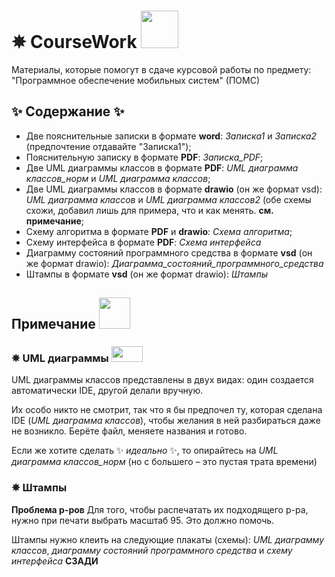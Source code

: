 # ✵ CourseWork <img src="https://media.giphy.com/media/kfA0jFxxKEOQmppNVt/giphy.gif" width="60" height="60"/>
Материалы, которые помогут в сдаче курсовой работы по предмету: "Программное обеспечение мобильных систем" (ПОМС)

## ✨ Содержание ✨
  - Две пояснительные записки в формате **word**: _Записка1_ и _Записка2_ (предпочтение отдавайте "Записка1");
  - Пояснительную записку в формате **PDF**: _Записка_PDF_;
  - Две UML диаграммы классов в формате **PDF**: _UML диаграмма классов_норм_ и _UML диаграмма классов_;
  - Две UML диаграммы классов в формате **drawio** (он же формат vsd): _UML диаграмма классов_ и _UML диаграмма классов2_ (обе схемы схожи, добавил лишь для примера, что и как менять. **см. примечание**;
  - Схему алгоритма в формате **PDF** и **drawio**: _Схема алгоритма_;
  - Схему интерфейса в формате **PDF**: _Схема интерфейса_
  - Диаграмму состояний программного средства в формате **vsd** (он же формат drawio): _Диаграмма_состояний_программного_средства_
  - Штампы в формате **vsd** (он же формат drawio): _Штампы_

## Примечание <img src="https://media.giphy.com/media/v1.Y2lkPTc5MGI3NjExNTFkeWZreDN4OHk1ZjRwcTVlYzB2cWFjYW42bzMxb2Z4aG1lNnkyYSZlcD12MV9pbnRlcm5hbF9naWZfYnlfaWQmY3Q9cw/EmV00pfHrQMysT4uap/giphy.gif" width="50" height="50"/>

### ✵ UML диаграммы <img src="https://media.giphy.com/media/ue7Oh8WdVspgI/giphy.gif" width="50" height="25"/>
UML диаграммы классов представлены в двух видах: один создается автоматически IDE, другой делали вручную. 

Их особо никто не смотрит, так что я бы предпочел ту, которая сделана IDE (_UML диаграмма классов_), чтобы желания в ней разбираться даже не возникло. Берёте файл, меняете названия и готово.

Если же хотите сделать ✨ _идеально_ ✨, то опирайтесь на _UML диаграмма классов_норм_ (но с большего – это пустая трата времени)

### ✵ Штампы

**Проблема р-ров** Для того, чтобы распечатать их подходящего р-ра, нужно при печати выбрать масштаб 95. Это должно помочь.

Штампы нужно клеить на следующие плакаты (схемы): _UML диаграмму классов_, _диаграмму состояний программного средства_ и _схему интерфейса_ **СЗАДИ**




